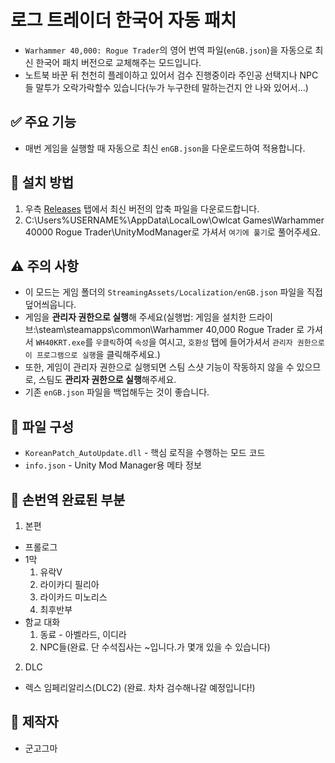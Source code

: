 # 로그 트레이더 한국어 자동 패치

- `Warhammer 40,000: Rogue Trader`의 영어 번역 파일(`enGB.json`)을 자동으로 최신 한국어 패치 버전으로 교체해주는 모드입니다.
- 노트북 바꾼 뒤 천천히 플레이하고 있어서 검수 진행중이라 주인공 선택지나 NPC들 말투가 오락가락할수 있습니다(누가 누구한테 말하는건지 안 나와 있어서...)

## ✅ 주요 기능
- 매번 게임을 실행할 때 자동으로 최신 `enGB.json`을 다운로드하여 적용합니다.

## 📁 설치 방법
1. 우측 [Releases](https://github.com/geungogma/RogueTrader-KoreanPatch/releases) 탭에서 최신 버전의 압축 파일을 다운로드합니다.
2. C:\Users%USERNAME%\AppData\LocalLow\Owlcat Games\Warhammer 40000 Rogue Trader\UnityModManager로 가셔서 `여기에 풀기`로 풀어주세요.


## ⚠️ 주의 사항
- 이 모드는 게임 폴더의 `StreamingAssets/Localization/enGB.json` 파일을 직접 덮어씌웁니다.
- 게임을 **관리자 권한으로 실행**해 주세요(실행법: 게임을 설치한 드라이브:\steam\steamapps\common\Warhammer 40,000 Rogue Trader 로 가셔서 `WH40KRT.exe`를 `우클릭`하여 `속성`을 여시고, `호환성` 탭에 들어가셔서 `관리자 권한으로 이 프로그램으로 실행`을 클릭해주세요.)
- 또한, 게임이 관리자 권한으로 실행되면 스팀 스샷 기능이 작동하지 않을 수 있으므로, 스팀도 **관리자 권한으로 실행**해주세요.
- 기존 `enGB.json` 파일을 백업해두는 것이 좋습니다.

## 📄 파일 구성
- `KoreanPatch_AutoUpdate.dll` - 핵심 로직을 수행하는 모드 코드
- `info.json` - Unity Mod Manager용 메타 정보

## 📄 손번역 완료된 부분
1. 본편
- 프롤로그
- 1막
    1. 유락V
    2. 라이카디 필리아
    3. 라이카드 미노리스
    4. 최후반부
- 함교 대화
    1. 동료 - 아벨라드, 이디라
    2. NPC들(완료. 단 수석집사는 ~입니다.가 몇개 있을 수 있습니다)

2. DLC
- 렉스 임페리알리스(DLC2) (완료. 차차 검수해나갈 예정입니다!)

## 👤 제작자
- 군고그마
